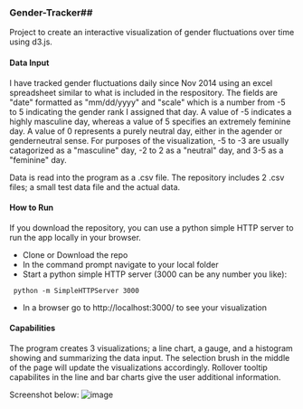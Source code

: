 ### Gender-Tracker##

Project to create an interactive visualization of gender fluctuations over time using d3.js. 

#### Data Input
I have tracked gender fluctuations daily since Nov 2014 using an excel spreadsheet similar to what is included in the respository. The fields are "date" formatted as "mm/dd/yyyy" and "scale" which is a number from -5 to 5 indicating the gender rank I assigned that day. A value of -5 indicates a highly masculine day, whereas a value of 5 specifies an extremely feminine day. A value of 0 represents a purely neutral day, either in the agender or genderneutral sense. For purposes of the visualization, -5 to -3 are usually catagorized as a "masculine" day, -2 to 2 as a "neutral" day, and 3-5 as a "feminine" day. 

Data is read into the program as a .csv file. The repository includes 2 .csv files; a small test data file and the actual data. 

#### How to Run
If you download the repository, you can use a python simple HTTP server to run the app locally in your browser.
 - Clone or Download the repo
 - In the command prompt navigate to your local folder
 - Start a python simple HTTP server (3000 can be any number you like):
```
 python -m SimpleHTTPServer 3000
```
 - In a browser go to http://localhost:3000/ to see your visualization

#### Capabilities
The program creates 3 visualizations; a line chart, a gauge, and a histogram showing and summarizing the data input. The selection brush in the middle of the page will update the visualizations accordingly. Rollover tooltip capabilites in the line and bar charts give the user additional information. 

Screenshot below:
![image](https://cloud.githubusercontent.com/assets/7966316/23377540/6462ac1c-fcfe-11e6-9a16-e8b5be6e58ec.png)

